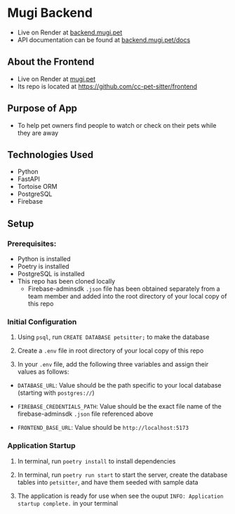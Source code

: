 # Mugi Backend

- Live on Render at [backend.mugi.pet](https://backend.mugi.pet)
- API documentation can be found at [backend.mugi.pet/docs](https://backend.mugi.pet/docs)

## About the Frontend

- Live on Render at [mugi.pet](https://mugi.pet)
- Its repo is located at https://github.com/cc-pet-sitter/frontend

## Purpose of App

- To help pet owners find people to watch or check on their pets while they are away

## Technologies Used

- Python
- FastAPI
- Tortoise ORM
- PostgreSQL
- Firebase

## Setup

### Prerequisites:

- Python is installed
- Poetry is installed
- PostgreSQL is installed
- This repo has been cloned locally
  - Firebase-adminsdk `.json` file has been obtained separately from a team member and added into the root directory of your local copy of this repo

### Initial Configuration

1. Using `psql`, run `CREATE DATABASE petsitter;` to make the database

2. Create a `.env` file in root directory of your local copy of this repo

3. In your `.env` file, add the following three variables and assign their values as follows:
  - `DATABASE_URL`: Value should be the path specific to your local database (starting with `postgres://`)
  
  - `FIREBASE_CREDENTIALS_PATH`: Value should be the exact file name of the firebase-adminsdk `.json` file referenced above
  
  - `FRONTEND_BASE_URL`: Value should be `http://localhost:5173`

### Application Startup

1. In terminal, run `poetry install` to install dependencies

2. In terminal, run `poetry run start` to start the server, create the database tables into `petsitter`, and have them seeded with sample data

3. The application is ready for use when see the ouput `INFO: Application startup complete.` in your terminal